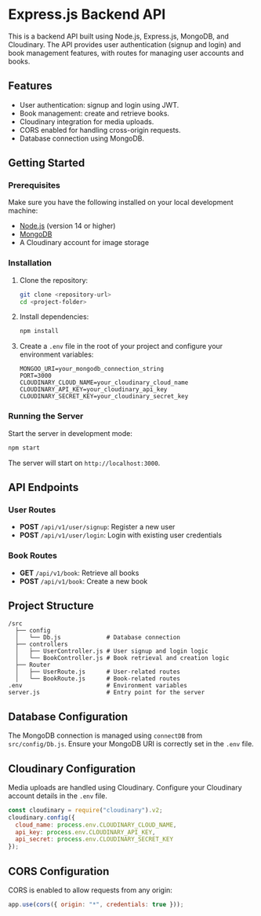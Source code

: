 

# Express.js Backend API

This is a backend API built using Node.js, Express.js, MongoDB, and Cloudinary. The API provides user authentication (signup and login) and book management features, with routes for managing user accounts and books.

## Features
- User authentication: signup and login using JWT.
- Book management: create and retrieve books.
- Cloudinary integration for media uploads.
- CORS enabled for handling cross-origin requests.
- Database connection using MongoDB.

## Getting Started

### Prerequisites
Make sure you have the following installed on your local development machine:
- [Node.js](https://nodejs.org/) (version 14 or higher)
- [MongoDB](https://www.mongodb.com/)
- A Cloudinary account for image storage

### Installation
1. Clone the repository:
   ```bash
   git clone <repository-url>
   cd <project-folder>
   ```

2. Install dependencies:
   ```bash
   npm install
   ```

3. Create a `.env` file in the root of your project and configure your environment variables:
   ```env
   MONGOO_URI=your_mongodb_connection_string
   PORT=3000
   CLOUDINARY_CLOUD_NAME=your_cloudinary_cloud_name
   CLOUDINARY_API_KEY=your_cloudinary_api_key
   CLOUDINARY_SECRET_KEY=your_cloudinary_secret_key
   ```

### Running the Server
Start the server in development mode:
```bash
npm start
```

The server will start on `http://localhost:3000`.

## API Endpoints

### User Routes
- **POST** `/api/v1/user/signup`: Register a new user
- **POST** `/api/v1/user/login`: Login with existing user credentials

### Book Routes
- **GET** `/api/v1/book`: Retrieve all books
- **POST** `/api/v1/book`: Create a new book

## Project Structure
```
/src
  ├── config
  │   └── Db.js             # Database connection
  ├── controllers
  │   ├── UserController.js # User signup and login logic
  │   └── BookController.js # Book retrieval and creation logic
  ├── Router
  │   ├── UserRoute.js      # User-related routes
  │   └── BookRoute.js      # Book-related routes
.env                        # Environment variables
server.js                   # Entry point for the server
```

## Database Configuration
The MongoDB connection is managed using `connectDB` from `src/config/Db.js`. Ensure your MongoDB URI is correctly set in the `.env` file.

## Cloudinary Configuration
Media uploads are handled using Cloudinary. Configure your Cloudinary account details in the `.env` file.

```javascript
const cloudinary = require("cloudinary").v2;
cloudinary.config({
  cloud_name: process.env.CLOUDINARY_CLOUD_NAME,
  api_key: process.env.CLOUDINARY_API_KEY,
  api_secret: process.env.CLOUDINARY_SECRET_KEY
});
```

## CORS Configuration
CORS is enabled to allow requests from any origin:
```javascript
app.use(cors({ origin: "*", credentials: true }));
```

